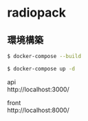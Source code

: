 # radiopack

## 環境構築

```bash
$ docker-compose --build
```

```bash
$ docker-compose up -d
```

api  
http://localhost:3000/

front  
http://localhost:8000/
